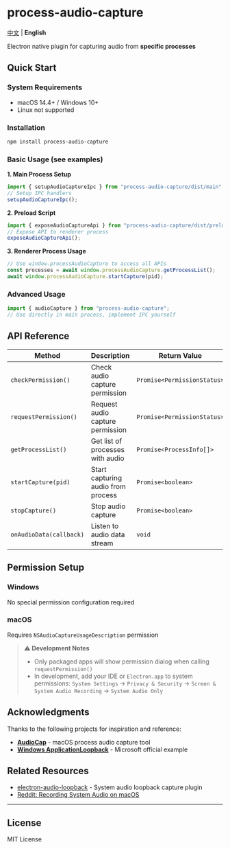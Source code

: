 # process-audio-capture

[中文](./README.zh.md) | **English**

Electron native plugin for capturing audio from **specific processes**

## Quick Start

### System Requirements

- macOS 14.4+ / Windows 10+
- Linux not supported

### Installation

```bash
npm install process-audio-capture
```

### Basic Usage (see examples)

**1. Main Process Setup**

```typescript
import { setupAudioCaptureIpc } from "process-audio-capture/dist/main";
// Setup IPC handlers
setupAudioCaptureIpc();
```

**2. Preload Script**

```typescript
import { exposeAudioCaptureApi } from "process-audio-capture/dist/preload";
// Expose API to renderer process
exposeAudioCaptureApi();
```

**3. Renderer Process Usage**

```typescript
// Use window.processAudioCapture to access all APIs
const processes = await window.processAudioCapture.getProcessList();
await window.processAudioCapture.startCapture(pid);
```

### Advanced Usage

```typescript
import { audioCapture } from "process-audio-capture";
// Use directly in main process, implement IPC yourself
```

## API Reference

| Method                  | Description                        | Return Value                |
| ----------------------- | ---------------------------------- | --------------------------- |
| `checkPermission()`     | Check audio capture permission     | `Promise<PermissionStatus>` |
| `requestPermission()`   | Request audio capture permission   | `Promise<PermissionStatus>` |
| `getProcessList()`      | Get list of processes with audio   | `Promise<ProcessInfo[]>`    |
| `startCapture(pid)`     | Start capturing audio from process | `Promise<boolean>`          |
| `stopCapture()`         | Stop audio capture                 | `Promise<boolean>`          |
| `onAudioData(callback)` | Listen to audio data stream        | `void`                      |

## Permission Setup

### Windows

No special permission configuration required

### macOS

Requires `NSAudioCaptureUsageDescription` permission

> **⚠️ Development Notes**
>
> - Only packaged apps will show permission dialog when calling `requestPermission()`
> - In development, add your IDE or `Electron.app` to system permissions:
>   `System Settings` → `Privacy & Security` → `Screen & System Audio Recording` → `System Audio Only`

## Acknowledgments

Thanks to the following projects for inspiration and reference:

- **[AudioCap](https://github.com/insidegui/AudioCap)** - macOS process audio capture tool
- **[Windows ApplicationLoopback](https://github.com/microsoft/Windows-classic-samples/tree/2b94df5730177ec27e726b60017c01c97ef1a8fb/Samples/ApplicationLoopback)** - Microsoft official example

## Related Resources

- [electron-audio-loopback](https://github.com/alectrocute/electron-audio-loopback) - System audio loopback capture plugin
- [Reddit: Recording System Audio on macOS](https://www.reddit.com/r/electronjs/comments/1d9bjh9/recording_system_audio_on_macos/)

---

## License

MIT License
